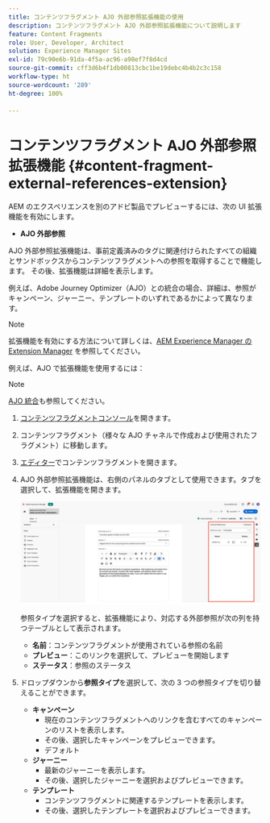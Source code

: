 ```yaml
---
title: コンテンツフラグメント AJO 外部参照拡張機能の使用
description: コンテンツフラグメント AJO 外部参照拡張機能について説明します
feature: Content Fragments
role: User, Developer, Architect
solution: Experience Manager Sites
exl-id: 79c90e6b-91da-4f5a-ac96-a98ef7f8d4cd
source-git-commit: cff3d6b4f1db00813cbc1be19debc4b4b2c3c158
workflow-type: ht
source-wordcount: '289'
ht-degree: 100%

---
```


# コンテンツフラグメント AJO 外部参照拡張機能 {#content-fragment-external-references-extension}

AEM のエクスペリエンスを別のアドビ製品でプレビューするには、次の UI 拡張機能を有効にします。

* **AJO 外部参照**

AJO 外部参照拡張機能は、事前定義済みのタグに関連付けられたすべての組織とサンドボックスからコンテンツフラグメントへの参照を取得することで機能します。 その後、拡張機能は詳細を表示します。

例えば、Adobe Journey Optimizer（AJO）との統合の場合、詳細は、参照がキャンペーン、ジャーニー、テンプレートのいずれであるかによって異なります。

>[!NOTE]
>
>拡張機能を有効にする方法について詳しくは、[AEM Experience Manager の Extension Manager](https://developer.adobe.com/uix/docs/extension-manager/) を参照してください。

例えば、AJO で拡張機能を使用するには：

>[!NOTE]
>
>[AJO 統合](https://experienceleague.adobe.com/ja/docs/journey-optimizer/using/integrations/aem-fragments)も参照してください。

1. [コンテンツフラグメントコンソール](/help/sites-cloud/administering/content-fragments/overview.md#content-fragments-console)を開きます。

1. コンテンツフラグメント（様々な AJO チャネルで作成および使用されたフラグメント）に移動します。

1. [エディター](/help/sites-cloud/administering/content-fragments/managing.md#editing-the-content-of-your-fragment)でコンテンツフラグメントを開きます。

1. AJO 外部参照拡張機能は、右側のパネルのタブとして使用できます。タブを選択して、拡張機能を開きます。

   ![AJO 外部参照拡張機能](/help/sites-cloud/administering/content-fragments/assets/cf-ajo-fragment-external-references-extension.png)

   参照タイプを選択すると、拡張機能により、対応する外部参照が次の列を持つテーブルとして表示されます。

   * **名前**：コンテンツフラグメントが使用されている参照の名前
   * **プレビュー**：このリンクを選択して、プレビューを開始します
   * **ステータス**：参照のステータス

1. ドロップダウンから&#x200B;**参照タイプ**&#x200B;を選択して、次の 3 つの参照タイプを切り替えることができます。

   * **キャンペーン**
      * 現在のコンテンツフラグメントへのリンクを含むすべてのキャンペーンのリストを表示します。
      * その後、選択したキャンペーンをプレビューできます。
      * デフォルト
   * **ジャーニー**
      * 最新のジャーニーを表示します。
      * その後、選択したジャーニーを選択およびプレビューできます。
   * **テンプレート**
      * コンテンツフラグメントに関連するテンプレートを表示します。
      * その後、選択したテンプレートを選択およびプレビューできます。
